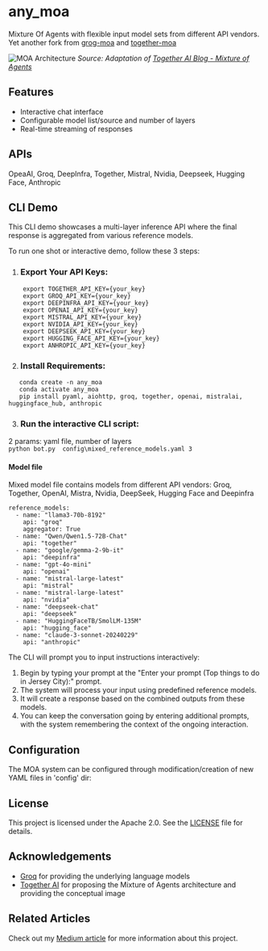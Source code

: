 # any_moa
Mixture Of Agents with flexible input model sets from different API vendors.
Yet another fork from [grog-moa](https://github.com/skapadia3214/groq-moa?tab=readme-ov-file) and [together-moa](https://github.com/togethercomputer/MoA?tab=readme-ov-file#multi-layer-moa-example)

![MOA Architecture](https://github.com/togethercomputer/MoA/blob/main/assets/moa-3layer.png?raw=true)
*Source: Adaptation of [Together AI Blog - Mixture of Agents](https://www.together.ai/blog/together-moa)*

## Features
- Interactive chat interface
- Configurable model list/source and number of layers 
- Real-time streaming of responses

## APIs
OpeaAI, Groq, DeepInfra, Together, Mistral, Nvidia, Deepseek, Hugging Face, Anthropic

## CLI Demo

This CLI demo showcases a multi-layer inference API where the final response is aggregated from various reference models.

To run one shot or interactive demo, follow these 3 steps:

1. ### Export Your API Keys:
```
    export TOGETHER_API_KEY={your_key}
    export GROQ_API_KEY={your_key}
    export DEEPINFRA_API_KEY={your_key}
    export OPENAI_API_KEY={your_key}
    export MISTRAL_API_KEY={your_key}
    export NVIDIA_API_KEY={your_key}
    export DEEPSEEK_API_KEY={your_key}
    export HUGGING_FACE_API_KEY={your_key}
    export ANHROPIC_API_KEY={your_key}
```
2. ### Install Requirements:
```
   conda create -n any_moa
   conda activate any_moa
   pip install pyaml, aiohttp, groq, together, openai, mistralai, huggingface_hub, anthropic
```

3. ### Run the interactive CLI script:
2 params: yaml file, number of layers<br>
`python bot.py  config\mixed_reference_models.yaml 3` 

#### Model file
Mixed model file contains models from different API vendors: Groq, Together, OpenAI, Mistra, Nvidia, DeepSeek, Hugging Face and Deepinfra
```
reference_models:
  - name: "llama3-70b-8192"
    api: "groq"
    aggregator: True
  - name: "Qwen/Qwen1.5-72B-Chat"
    api: "together"
  - name: "google/gemma-2-9b-it"
    api: "deepinfra"
  - name: "gpt-4o-mini"
    api: "openai"
  - name: "mistral-large-latest"
    api: "mistral"
  - name: "mistral-large-latest"
    api: "nvidia"
  - name: "deepseek-chat"
    api: "deepseek"
  - name: "HuggingFaceTB/SmolLM-135M"
    api: "hugging_face"
  - name: "claude-3-sonnet-20240229"
    api: "anthropic"
```
The CLI will prompt you to input instructions interactively:

1.  Begin by typing your prompt at the "Enter your prompt (Top things to do in Jersey City):" prompt.
2.  The system will process your input using predefined reference models.
3.  It will create a response based on the combined outputs from these models.
4.  You can keep the conversation going by entering additional prompts, with the system remembering the context of the ongoing interaction.

## Configuration

The MOA system can be configured through modification/creation of new YAML files in 'config' dir:

## License

This project is licensed under the Apache 2.0. See the [LICENSE](LICENSE) file for details.

## Acknowledgements

- [Groq](https://groq.com/) for providing the underlying language models
- [Together AI](https://www.together.ai/) for proposing the Mixture of Agents architecture and providing the conceptual image

## Related Articles

Check out my [Medium article](https://medium.com/p/23f4fd43e72d) for more information about this project.

